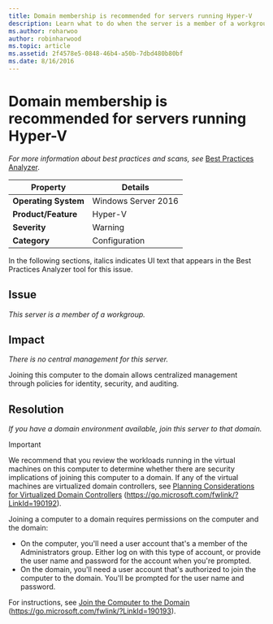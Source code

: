 ```yaml
---
title: Domain membership is recommended for servers running Hyper-V
description: Learn what to do when the server is a member of a workgroup.
ms.author: roharwoo
author: robinharwood
ms.topic: article
ms.assetid: 2f4578e5-0848-46b4-a50b-7dbd480b80bf
ms.date: 8/16/2016
---
```

# Domain membership is recommended for servers running Hyper-V



*For more information about best practices and scans, see* [Best Practices Analyzer](/previous-versions/windows/it-pro/windows-server-2008-R2-and-2008/dd759260(v=ws.11)).

|Property|Details|
|-|-|
|**Operating System**|Windows Server 2016|
|**Product/Feature**|Hyper-V|
|**Severity**|Warning|
|**Category**|Configuration|

In the following sections, italics indicates UI text that appears in the Best Practices Analyzer tool for this issue.

## Issue

*This server is a member of a workgroup.*

## Impact

*There is no central management for this server.*

Joining this computer to the domain allows centralized management through policies for identity, security, and auditing.

## Resolution

*If you have a domain environment available, join this server to that domain.*

> [!IMPORTANT]
> We recommend that you review the workloads running in the virtual machines on this computer to determine whether there are security implications of joining this computer to a domain. If any of the virtual machines are virtualized domain controllers, see [Planning Considerations for Virtualized Domain Controllers](/previous-versions/windows/it-pro/windows-server-2008-R2-and-2008/dd348476(v=ws.10)) (https://go.microsoft.com/fwlink/?LinkId=190192).

Joining a computer to a domain requires permissions on the computer and the domain:
- On the computer, you'll need a user account that's a member of the Administrators group. Either log on with this type of account, or provide the user name and password for the account when you're prompted.
- On the domain, you'll need a user account that's authorized to join the computer to the domain. You'll be prompted for the user name and password.

For instructions, see [Join the Computer to the Domain](/previous-versions/windows/it-pro/windows-server-2008-R2-and-2008/dd894430(v=ws.10)) (https://go.microsoft.com/fwlink/?LinkId=190193).

